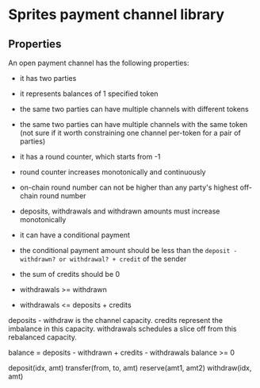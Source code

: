 # Sprites payment channel library

## Properties

An open payment channel has the following properties:

* it has two parties
* it represents balances of 1 specified token
* the same two parties can have multiple channels with different tokens
* the same two parties can have multiple channels with the same token
  (not sure if it worth constraining one channel per-token for a pair of parties)

* it has a round counter, which starts from -1
* round counter increases monotonically and continuously
* on-chain round number can not be higher than any party's highest off-chain round number

* deposits, withdrawals and withdrawn amounts must increase monotonically
* it can have a conditional payment
* the conditional payment amount should be less than the
  `deposit - withdrawn? or withdrawal? + credit` of the sender
* the sum of credits should be 0
* withdrawals >= withdrawn
* withdrawals <= deposits + credits

deposits - withdraw is the channel capacity.
credits represent the imbalance in this capacity.
withdrawals schedules a slice off from this rebalanced capacity.


balance = deposits - withdrawn + credits - withdrawals
balance >= 0

deposit(idx, amt)
transfer(from, to, amt)
reserve(amt1, amt2)
withdraw(idx, amt)

